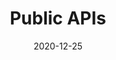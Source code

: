 ---
title: Public APIs
projectLink: https://publicapis.sznm.dev
repoLink: https://github.com/sozonome/pub-apis
description: Find public APIs for your next projects.
date: "2020-12-25"
icon: "/app_icons/pub-apis.svg"
featured: true
sznmApps: true
appStoreLink:
playStoreLink:
stacks: 
  - nextjs
  - chakra-ui
---